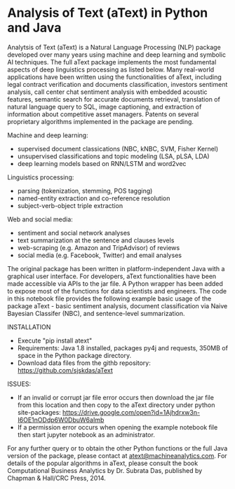 # Analysis of Text (aText) in Python and Java

Analytsis of Text (aText) is a Natural Language Processing (NLP) package developed over many years using machine and deep learning and symbolic AI techniques. The full aText package implements the most fundamental aspects of deep linguistics processing as listed below. Many real-world applications have been written using the functionalities of aText, including legal contract verification and documents classification, investors sentiment analysis, call center chat sentiment analysis with embedded acoustic features, semantic search for accurate documents retrieval, translation of natural language query to SQL, image captioning, and extraction of information about competitive asset managers. Patents on several proprietary algorithms implemented in the package are pending.

Machine and deep learning:
- supervised document classications (NBC, kNBC, SVM, Fisher Kernel)
- unsupervised classifications and topic modeling (LSA, pLSA, LDA)
- deep learning models based on RNN/LSTM and word2vec

Linguistics processing:
- parsing (tokenization, stemming, POS tagging)
- named-entity extraction and co-reference resolution
- subject-verb-object triple extraction

Web and social media:
- sentiment and social network analyses
- text summarization at the sentence and clauses levels
- web-scraping (e.g. Amazon and TripAdvisor) of reviews
- social media (e.g. Facebook, Twitter) and email analyses

The original package has been written in platform-independent Java with a graphical user interface. For developers, aText functionalities have been made accessible via APIs to the jar file. A Python wrapper has been added to expose most of the functions for data scientists and engineers. The code in this notebook file provides the following example basic usage of the package aText - basic sentiment analysis, document classification via Naive Bayesian Classifer (NBC), and sentence-level summarization.

INSTALLATION

- Execute "pip install atext"
- Requirements: Java 1.8 installed, packages py4j and requests, 350MB of space in the Python package directory.
- Download data files from the githb repository: https://github.com/sjskdas/aText

ISSUES:
- If an invalid or corrupt jar file error occurs then download the jar file from this location and then copy to the aText directory under python site-packages: https://drive.google.com/open?id=1Ajhdrxw3n-I6OE1nODdp6W0DbuW6aImb
- If a permission error occurs when opening the example notebook file then start jupyter notebook as an administrator.

For any further query or to obtain the other Python functions or the full Java version of the package, please contact at atext@machineanalytics.com. For details of the popular algorithms in aText, please consult the book Computational Business Analytics by Dr. Subrata Das, published by Chapman & Hall/CRC Press, 2014.
